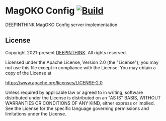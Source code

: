 # MagOKO Config [![Build](https://github.com/deepinthink-magoko/magoko-config/actions/workflows/maven.yml/badge.svg)](https://github.com/deepinthink-magoko/magoko-config/actions/workflows/maven.yml)
DEEPINTHINK MagOKO Config server implementation.

## License
Copyright 2021-present [DEEPINTHINK](https://github.com/deepinthink).
 All rights reserved.

Licensed under the Apache License, Version 2.0 (the "License");
you may not use this file except in compliance with the License.
You may obtain a copy of the License at

https://www.apache.org/licenses/LICENSE-2.0

Unless required by applicable law or agreed to in writing, software
distributed under the License is distributed on an "AS IS" BASIS,
WITHOUT WARRANTIES OR CONDITIONS OF ANY KIND, either express or implied.
See the License for the specific language governing permissions and
limitations under the License.

